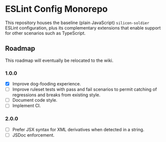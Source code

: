 # ESLint Config Monorepo

This repository houses the baseline (plain JavaScript) `silicon-soldier` ESLint configuration, plus its complementary extensions that enable support for other scenarios such as TypeScript.

## Roadmap

This roadmap will eventually be relocated to the wiki.

### 1.0.0

- [x] Improve dog-fooding experience.
- [ ] Improve ruleset tests with pass and fail scenarios to permit catching of regressions and breaks from existing style.
- [ ] Document code style.
- [ ] Implement CI.

### 2.0.0

- [ ] Prefer JSX syntax for XML derivatives when detected in a string.
- [ ] JSDoc enforcement.
